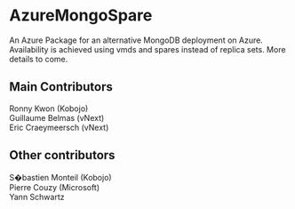 AzureMongoSpare
===============

An Azure Package for an alternative MongoDB deployment on Azure. Availability is achieved using vmds and spares instead of replica sets. 
More details to come.

Main Contributors
--------------------
Ronny Kwon (Kobojo)  
Guillaume Belmas (vNext)  
Eric Craeymeersch (vNext)

Other contributors
------------------
S�bastien Monteil (Kobojo)  
Pierre Couzy (Microsoft)  
Yann Schwartz